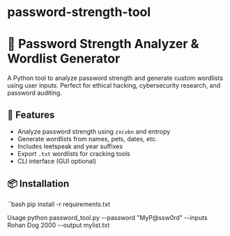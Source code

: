 # password-strength-tool
# 🔐 Password Strength Analyzer & Wordlist Generator

A Python tool to analyze password strength and generate custom wordlists using user inputs. Perfect for ethical hacking, cybersecurity research, and password auditing.

## 🚀 Features

- Analyze password strength using `zxcvbn` and entropy
- Generate wordlists from names, pets, dates, etc.
- Includes leetspeak and year suffixes
- Export `.txt` wordlists for cracking tools
- CLI interface (GUI optional)

## 📦 Installation

``bash
pip install -r requirements.txt


 Usage
python password_tool.py --password "MyP@ssw0rd" --inputs Rohan Dog 2000 --output mylist.txt


